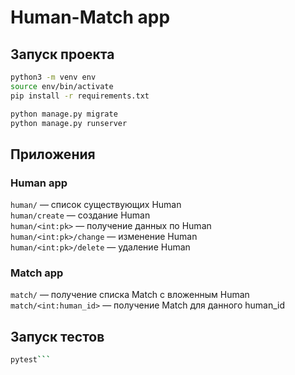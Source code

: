 # Human-Match app

## Запуск проекта
```bash
python3 -m venv env
source env/bin/activate
pip install -r requirements.txt

python manage.py migrate
python manage.py runserver
```

## Приложения

### Human app
`human/` — список существующих Human  
`human/create` — создание Human  
`human/<int:pk>` — получение данных по Human  
`human/<int:pk>/change` — изменение Human  
`human/<int:pk>/delete` — удаление Human  


### Match app
`match/` — получение списка Match c вложенным Human  
`match/<int:human_id>` — получение Match для данного human_id  


## Запуск тестов

```bash
pytest```
